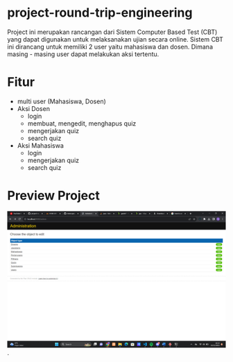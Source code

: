 # project-round-trip-engineering
Project ini merupakan rancangan dari Sistem Computer Based Test (CBT) yang dapat digunakan untuk melaksanakan ujian secara online. Sistem CBT ini dirancang untuk memiliki 2 user yaitu mahasiswa dan dosen. Dimana masing - masing user dapat melakukan aksi tertentu.

# Fitur
- multi user (Mahasiswa, Dosen)
- Aksi Dosen
  - login
  - membuat, mengedit, menghapus quiz
  - mengerjakan quiz
  - search quiz 
- Aksi Mahasiswa
  - login
  - mengerjakan quiz
  - search quiz

# Preview Project
![gambar preview project](https://github.com/kimnopal/project-round-trip-engineering/blob/main/Screenshot%20(248).png "Preview Project").
